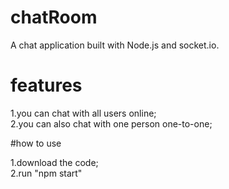 # chatRoom
A chat application built with Node.js and socket.io.


# features
1.you can chat with all users online;<br/>
2.you can also chat with one person one-to-one;<br/>

#how to use

1.download the code;<br/>
2.run "npm start"

